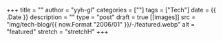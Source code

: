 <!-- textlint-disable -->

+++
title = ""
author = "yyh-gl"
categories = [""]
tags = ["Tech"]
date = {{ .Date }}
description = ""
type = "post"
draft = true
[[images]]
  src = "img/tech-blog/{{ now.Format "2006/01" }}/-/featured.webp"
  alt = "featured"
  stretch = "stretchH"
+++

<!-- textlint-enable -->
